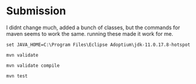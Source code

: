 # Submission
I didnt change much, added a bunch of classes, but the commands for maven seems to work the same. running these made it work for me.

```
set JAVA_HOME=C:\Program Files\Eclipse Adoptium\jdk-11.0.17.8-hotspot
```
```
mvn validate
```
```
mvn validate compile
```
```
mvn test
```

